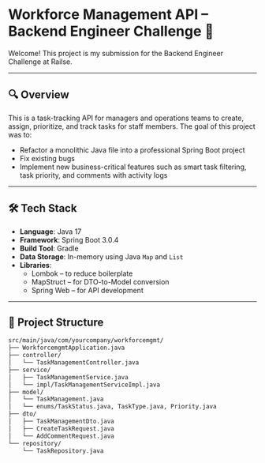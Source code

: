 # Workforce Management API – Backend Engineer Challenge 🚀

Welcome! This project is my submission for the Backend Engineer Challenge at Railse.

---

## 🔍 Overview

This is a task-tracking API for managers and operations teams to create, assign, prioritize, and track tasks for staff members. The goal of this project was to:
- Refactor a monolithic Java file into a professional Spring Boot project
- Fix existing bugs
- Implement new business-critical features such as smart task filtering, task priority, and comments with activity logs

---

## 🛠 Tech Stack

- **Language**: Java 17  
- **Framework**: Spring Boot 3.0.4  
- **Build Tool**: Gradle  
- **Data Storage**: In-memory using Java `Map` and `List`  
- **Libraries**:
  - Lombok – to reduce boilerplate
  - MapStruct – for DTO-to-Model conversion
  - Spring Web – for API development

---

## 📂 Project Structure

```bash
src/main/java/com/yourcompany/workforcemgmt/
├── WorkforcemgmtApplication.java
├── controller/
│   └── TaskManagementController.java
├── service/
│   ├── TaskManagementService.java
│   └── impl/TaskManagementServiceImpl.java
├── model/
│   └── TaskManagement.java
│   └── enums/TaskStatus.java, TaskType.java, Priority.java
├── dto/
│   ├── TaskManagementDto.java
│   ├── CreateTaskRequest.java
│   └── AddCommentRequest.java
└── repository/
    └── TaskRepository.java
